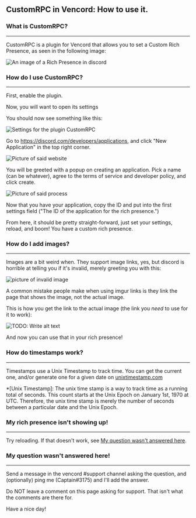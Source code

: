## CustomRPC in Vencord: How to use it.

### What is CustomRPC?

---

CustomRPC is a plugin for Vencord that allows you to set a Custom Rich Presence, as seen in the following image:

![An image of a Rich Presence in discord](https://media.discordapp.net/attachments/1085178975791349792/1087772125340905502/image.png)

### How do I use CustomRPC?

---

First, enable the plugin.

Now, you will want to open its settings

You should now see something like this:

![Settings for the plugin CustomRPC](https://media.discordapp.net/attachments/1085178975791349792/1087773009793781823/image.png?width=501&height=649)

Go to https://discord.com/developers/applications, and click "New Application" in the top right corner.

![Picture of said website](https://media.discordapp.net/attachments/1085178975791349792/1087773917365670019/image.png?width=923&height=469)

You will be greeted with a popup on creating an application. Pick a name (can be whatever), agree to the terms of service and developer policy, and click create.

![Picture of said process](https://media.discordapp.net/attachments/1085178975791349792/1087773917638303788/image.png?width=398&height=298)


Now that you have your application, copy the ID and put into the first settings field ("The ID of the application for the rich presence.")

From here, it should be pretty straight-forward, just set your settings, reload, and boom! You have a custom rich presence.


### How do I add images?

---

Images are a bit weird when. They support image links, yes, but discord is horrible at telling you if it's invalid, merely greeting you with this:

![picture of invalid image](https://media.discordapp.net/attachments/1085178975791349792/1087775334071545886/image.png?width=139&height=117)

A common mistake people make when using imgur links is they link the page that shows the image, not the actual image.

This is how you get the link to the actual image (the link you *need* to use for it to work):

![TODO: Write alt text](https://media.discordapp.net/attachments/1085178975791349792/1087776786076676166/image.png?width=672&height=639)

And now you can use that in your rich presence!

### How do timestamps work?

---

Timestamps use a Unix Timestamp to track time. You can get the current one, and/or generate one for a given date on [unixtimestamp.com](https://www.unixtimestamp.com/)

*[Unix Timestamp]: The unix time stamp is a way to track time as a running total of seconds. This count starts at the Unix Epoch on January 1st, 1970 at UTC. Therefore, the unix time stamp is merely the number of seconds between a particular date and the Unix Epoch.

### My rich presence isn't showing up!

---

Try reloading. If that doesn't work, see [My question wasn't answered here](#my-question-wasnt-answered-here).

### My question wasn't answered here!

---

Send a message in the vencord #support channel asking the question, and (optionally) ping me (Captain#3175) and I'll add the answer.

Do NOT leave a comment on this page asking for support. That isn't what the comments are there for.

Have a nice day!